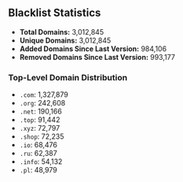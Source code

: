 ## Blacklist Statistics

- **Total Domains:** 3,012,845
- **Unique Domains:** 3,012,845
- **Added Domains Since Last Version:** 984,106
- **Removed Domains Since Last Version:** 993,177

### Top-Level Domain Distribution

-  `.com`: 1,327,879
-  `.org`: 242,608
-  `.net`: 190,166
-  `.top`: 91,442
-  `.xyz`: 72,797
-  `.shop`: 72,235
-  `.io`: 68,476
-  `.ru`: 62,387
-  `.info`: 54,132
-  `.pl`: 48,979
